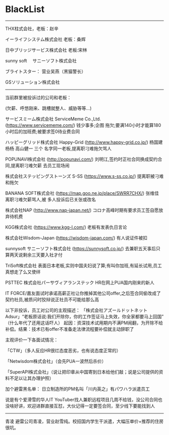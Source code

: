 # BlackList

---

THX柱式会社，老板：赵辛

イーライフシステム株式会社 老板：桑辉

日中ブリッジサービス株式会社 老板:宋林

sunny soft 　サニーソフト株式会社

ブライトスター： 营业吴燕（黑猫警长）

GSソリューション株式会社

---

当前群里被投诉过的公司和老板：

(欠薪、呼悠刚来、跳槽就整人、威胁等等…)

サービスミーム株式会社 ServiceMeme Co.,Ltd. (https://www.servicememe.com/) 钱少事多;企图
拖欠;要满140小时才能算180小时后的加班费;被要求签0待业费合同

ハッピーグリッド株式会社 Happy-Grid (http://www.happy-grid.co.jp/) 杨国建 杨杨 高山健一 三个
名字同一老板,提离职刁难拖欠骂人

POPUNAVI株式会社 (http://popunavi.com/) 刘明江,签约时正社合同换成契约合同,提离职刁难欠薪
去员工现场闹

株式会社ステッピングストーンズ S-SS (https://www.s-ss.co.jp/) 提离职被刁难和拖欠

BANANA SOFT株式会社 (https://map.goo.ne.jp/place/SWRR7CHX/) 张维佳 离职刁难欠薪骂人,被
多人投诉后已关张或改名

株式会社NAP (http://www.nap-japan.net/) コロナ高峰时期有要求员工签自愿放弃待机费

KGG株式会社 (https://www.kgg-l.com/) 老板有发表仇日言论

株式会社Wisdom-Japan (https://wisdom-japan.com/) 有人说证件被扣

sunnysoft サニーソフト株式会社 (https://sunnysoft.co.jp/) 去兼职五天事后只算两天说剩余三天要入社才付

TriSoft株式会社 表面日本老板,实则中国夫妇说了算;有叫你加班,有延长试用,员工真想走了么又使绊

PSTTEC 株式会社パーサヴィアランステック HR在网上PUA国内刚来的新人

IT FORCE/嘉友面试时承诺高薪正社让你推掉其他公司offer,之后签合同偷改成了契约社员,被质问时狡辩说正社员不可能给那么高

以下非投诉，员工对公司的主观描述：
「株式会社アズールドットネットAdsur」“老板原话说:我们开除你，你的工作签证马上失效，你全家都要马上回国” （什么年代了还用这话吓人） 起因：资深技术试用期内不满PM闹翻，为开除不给补偿。结果：技术已有offer不准备走法律流程要补偿就主动辞职了

主观评价一下各面试情况：

「CTW」（多人反应HR很烂态度恶劣，也有说态度正常的）

「Netwisdom株式会社」（会先PUA一波然后杀价）

「SuperAPI株式会社」（说让把印章从中国寄到日本给他们敲；说是公司提供的资料不足以让其办理护照）

加个避雷黑名单：
  日立制造所的PM名叫「川内英之」有パワハラ派遣员工

说是有个爱滑雪的华人IT YouTuber找人兼职远程项目几周不给钱，没公司合同也没啥好讲，欢迎进群直接互怼，大伙记得一定要签合同，至少线下要能找到人

---

青凌  避雷公司青凌，营业赵雪纯。校招国内学生干派遣，大幅压单价+推荐的住房很坑。